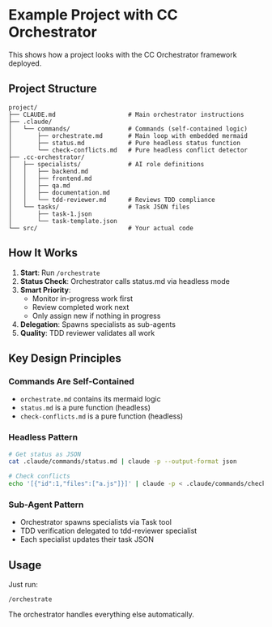 # Example Project with CC Orchestrator

This shows how a project looks with the CC Orchestrator framework deployed.

## Project Structure

```
project/
├── CLAUDE.md                    # Main orchestrator instructions
├── .claude/
│   └── commands/                # Commands (self-contained logic)
│       ├── orchestrate.md       # Main loop with embedded mermaid
│       ├── status.md            # Pure headless status function
│       └── check-conflicts.md   # Pure headless conflict detector
├── .cc-orchestrator/            
│   ├── specialists/             # AI role definitions
│   │   ├── backend.md
│   │   ├── frontend.md
│   │   ├── qa.md
│   │   ├── documentation.md
│   │   └── tdd-reviewer.md      # Reviews TDD compliance
│   └── tasks/                   # Task JSON files
│       ├── task-1.json
│       └── task-template.json
└── src/                         # Your actual code
```

## How It Works

1. **Start**: Run `/orchestrate`
2. **Status Check**: Orchestrator calls status.md via headless mode
3. **Smart Priority**: 
   - Monitor in-progress work first
   - Review completed work next
   - Only assign new if nothing in progress
4. **Delegation**: Spawns specialists as sub-agents
5. **Quality**: TDD reviewer validates all work

## Key Design Principles

### Commands Are Self-Contained
- `orchestrate.md` contains its mermaid logic
- `status.md` is a pure function (headless)
- `check-conflicts.md` is a pure function (headless)

### Headless Pattern
```bash
# Get status as JSON
cat .claude/commands/status.md | claude -p --output-format json

# Check conflicts
echo '[{"id":1,"files":["a.js"]}]' | claude -p < .claude/commands/check-conflicts.md
```

### Sub-Agent Pattern
- Orchestrator spawns specialists via Task tool
- TDD verification delegated to tdd-reviewer specialist
- Each specialist updates their task JSON

## Usage

Just run:
```
/orchestrate
```

The orchestrator handles everything else automatically.